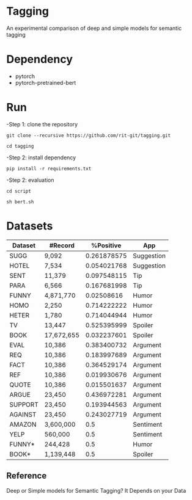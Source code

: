 # Tagging
An experimental comparison of deep and simple models for semantic tagging

# Dependency
- pytorch
- pytorch-pretrained-bert

# Run
-Step 1: clone the repository

    git clone --recursive https://github.com/rit-git/tagging.git

    cd tagging

-Step 2: install dependency

    pip install -r requirements.txt

-Step 2: evaluation

    cd script
    
    sh bert.sh

# Datasets

| Dataset | #Record    | %Positive   | App        |
|---------|------------|-------------|------------|
| SUGG    | 9,092      | 0.261878575 | Suggestion |
| HOTEL   | 7,534      | 0.054021768 | Suggestion |
| SENT    | 11,379     | 0.097548115 | Tip        |
| PARA    | 6,566      | 0.167681998 | Tip        |
| FUNNY   | 4,871,770  | 0.02508616  | Humor      |
| HOMO    | 2,250      | 0.714222222 | Humor      |
| HETER   | 1,780      | 0.714044944 | Humor      |
| TV      | 13,447     | 0.525395999 | Spoiler    |
| BOOK    | 17,672,655 | 0.032237601 | Spoiler    |
| EVAL    | 10,386     | 0.383400732 | Argument   |
| REQ     | 10,386     | 0.183997689 | Argument   |
| FACT    | 10,386     | 0.364529174 | Argument   |
| REF     | 10,386     | 0.019930676 | Argument   |
| QUOTE   | 10,386     | 0.015501637 | Argument   |
| ARGUE   | 23,450     | 0.436972281 | Argument   |
| SUPPORT | 23,450     | 0.193944563 | Argument   |
| AGAINST | 23,450     | 0.243027719 | Argument   |
| AMAZON  | 3,600,000  | 0.5         | Sentiment  |
| YELP    | 560,000    | 0.5         | Sentiment  |
| FUNNY\* | 244,428    | 0.5         | Humor      |
| BOOK\*  | 1,139,448  | 0.5         | Spoiler    |

## Reference 
Deep or Simple models for Semantic Tagging? It Depends on your Data
